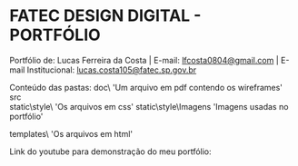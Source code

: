 # FATEC DESIGN DIGITAL - PORTFÓLIO
Portfólio de: Lucas Ferreira da Costa | E-mail: lfcosta0804@gmail.com | E-mail Institucional: lucas.costa105@fatec.sp.gov.br

Conteúdo das pastas:
doc\ 'Um arquivo em pdf contendo os wireframes'
src\
  static\style\ 'Os arquivos em css'
    static\style\Imagens 'Imagens usadas no portfólio'
  
  templates\ 'Os arquivos em html'

Link do youtube para demonstração do meu portfólio:
